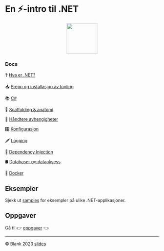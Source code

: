 <h1>En ⚡️-intro til .NET</h1>
<p align="center">
<img src=https://upload.wikimedia.org/wikipedia/commons/e/ee/.NET_Core_Logo.svg width=100/>
</p>

### Docs

❓ [Hva er .NET?](./docs/DOTNET.md)

📥 [Prepp og installasjon av tooling](./docs/PREPP.md)

📚 [C#](./docs/CSHARP.md)

🩻 [Scaffolding & anatomi](./docs/anatomi/README.md)

🍝 [Håndtere avhengigheter](./docs/AVHENGIGHETER.md)

🎛️ [Konfigurasjon](./docs/KONFIGURASJON.md)

🖋️ [Logging](./docs/LOGGING.md)

🐸 [Dependency Injection](./docs/DI.md)

🛢️ [Databaser og dataaksess](./docs/DATA.md)

🐳 [Docker](./docs/DOCKER.md)

## Eksempler

Sjekk ut [samples](./samples/) for eksempler på ulike .NET-applikasjoner.

## Oppgaver

Gå til 👉 [oppgaver](./oppgaver/README.md) 👈

---

©️ Blank 2023
[slides](./slides/)
